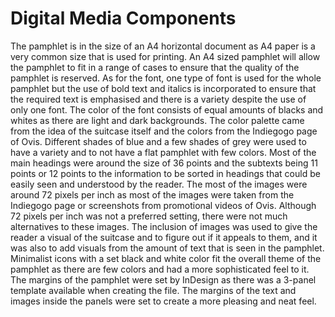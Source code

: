 # Digital Media Components
  The pamphlet is in the size of an A4 horizontal document as A4 paper is a very common size that is used for printing. An A4 sized pamphlet will allow the pamphlet to fit in a range of cases to ensure that the quality of the pamphlet is reserved. As for the font, one type of font is used for the whole pamphlet but the use of bold text and italics is incorporated to ensure that the required text is emphasised and there is a variety despite the use of only one font. The color of the font consists of equal amounts of blacks and whites as there are light and dark backgrounds. The color palette came from the idea of the suitcase itself and the colors from the Indiegogo page of Ovis. Different shades of blue and a few shades of grey were used to have a variety and to not have a flat pamphlet with few colors. Most of the main headings were around the size of 36 points and the subtexts being 11 points or 12 points to the information to be sorted in headings that could be easily seen and understood by the reader.
  The most of the images were around 72 pixels per inch as most of the images were taken from the Indiegogo page or screenshots from promotional videos of Ovis. Although 72 pixels per inch was not a preferred setting, there were not much alternatives to these images. The inclusion of images was used to give the reader a visual of the suitcase and to figure out if it appeals to them, and it was also to add visuals from the amount of text that is seen in the pamphlet. Minimalist icons with a set black and white color fit the overall theme of the pamphlet as there are few colors and had a more sophisticated feel to it.
  The margins of the pamphlet were set by InDesign as there was a 3-panel template available when creating the file. The margins of the text and images inside the panels were set to create a more pleasing and neat feel. 
